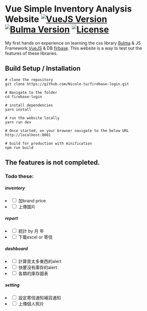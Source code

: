 # Vue Simple Inventory Analysis Website [![VueJS Version](https://img.shields.io/badge/VueJS-v2-green.svg?style=flat-square)](https://vuejs.org/) [![Bulma Version](https://img.shields.io/badge/Bulma-v0.9.0-orange.svg?style=flat-square)](https://bulma.io/) [![License](https://img.shields.io/badge/License-MIT-red.svg?style=flat-square)](https://github.com/faisaltheparttimecoder/bulma-vuejs-demo-website/blob/master/LICENSE)

My first hands on experience on learning the css library [Bulma](https://bulma.io/) & JS Framework [VueJS](https://vuejs.org/) & DB [firbase](https://firebase.google.com/).
This website is a way to test out the features of these libraries.

## Build Setup / Installation

```shell
# clone the repository
git clone https://github.com/Nicole-tu/firebase-login.git

# Navigate to the folder
cd firebase-login

# install dependencies
yarn install

# run the website locally
yarn run dev

# Once started, on your browser navigate to the below URL
http://localhost:8001

# build for production with minification
npm run build

```

## The features is not completed.

### Todo these:
##### inventory
  <li><input type="checkbox" /> 加brand price </li>
  <li><input type="checkbox" /> 上傳圖片</li>

##### report
<li><input type="checkbox" /> 統計 by 月 年 </li>
<li><input type="checkbox" /> 下載excel or 寄信</li>

##### dashboard 
<li><input type="checkbox" /> 計算買太多東西的alert</li>
<li><input type="checkbox" /> 快要沒有庫存的alert</li>
<li><input type="checkbox" /> 各類的庫存圖表</li>

##### setting
<li><input type="checkbox" /> 設定寄信通知補貨通知</li>
<li><input type="checkbox" /> 上傳個人照片</li>
